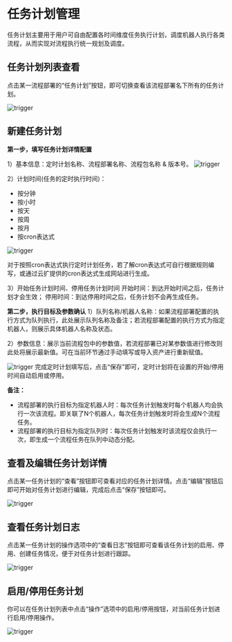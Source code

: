 # 任务计划管理
任务计划主要用于用户可自由配置各时间维度任务执行计划，调度机器人执行各类流程，从而实现对流程执行统一规划及调度。

## 任务计划列表查看
点击某一流程部署的“任务计划”按钮，即可切换查看该流程部署名下所有的任务计划。

![trigger](https://docimages.blob.core.chinacloudapi.cn/images/Console/process/V3workflow10.png)
## 新建任务计划

**第一步，填写任务计划详情配置**

1）基本信息：定时计划名称、流程部署名称、流程包名称 & 版本号。
![trigger](https://docimages.blob.core.chinacloudapi.cn/images/Console/process/V3workflow11.png)

2）计划时间(任务的定时执行时间)：
- 按分钟
- 按小时
- 按天
- 按周
- 按月
- 按cron表达式

![trigger](https://docimages.blob.core.chinacloudapi.cn/images/Console/process/V3workflow12.png)

对于按照cron表达式执行定时计划任务，若了解cron表达式可自行根据规则编写，或通过云扩提供的cron表达式生成网站进行生成。

3）开始任务计划时间、停用任务计划时间
开始时间：到达开始时间之后，任务计划才会生效；
停用时间：到达停用时间之后，任务计划不会再生成任务。

**第二步，执行目标及参数确认**
1）队列名称/机器人名称：如果流程部署配置的执行方式为队列执行，此处展示队列名称及备注；若流程部署配置的执行方式为指定机器人，则展示具体机器人名称及状态。

2）参数信息：展示当前流程包中的参数值，若流程部署已对某参数值进行修改则此处将展示最新值。可在当前环节通过手动填写或导入资产进行重新赋值。

![trigger](https://docimages.blob.core.chinacloudapi.cn/images/Console/process/V3workflow13.png)
完成定时计划填写后，点击“保存”即可，定时计划将在设置的开始/停用时间自动启用或停用。

**备注：**
- 流程部署的执行目标为指定机器人时：每次任务计划触发时每个机器人均会执行一次该流程。即关联了N个机器人，每次任务计划触发时将会生成N个流程任务。
- 流程部署的执行目标为指定队列时：每次任务计划触发时该流程仅会执行一次，即生成一个流程任务在队列中动态分配。

## 查看及编辑任务计划详情
点击某一任务计划的“查看”按钮即可查看对应的任务计划详情。点击“编辑”按钮后即可开始对任务计划进行编辑，完成后点击“保存”按钮即可。

![trigger](https://docimages.blob.core.chinacloudapi.cn/images/Console/process/V3workflow14.png)

## 查看任务计划日志
点击某一任务计划的操作选项中的“查看日志”按钮即可查看该任务计划的启用、停用、创建任务情况，便于对任务计划进行跟踪。

![trigger](https://docimages.blob.core.chinacloudapi.cn/images/Console/process/V3workflow15.png)

## 启用/停用任务计划
你可以在任务计划列表中点击“操作”选项中的启用/停用按钮，对当前任务计划进行启用/停用操作。

![trigger](https://docimages.blob.core.chinacloudapi.cn/images/Console/process/V3workflow16.png)
